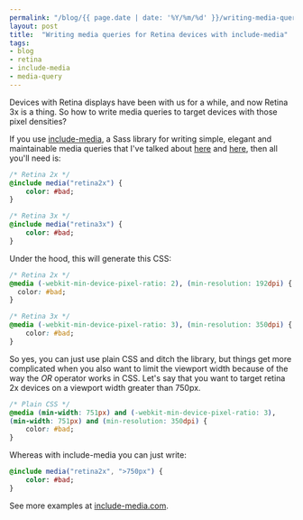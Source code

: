 ```yaml
---
permalink: "/blog/{{ page.date | date: '%Y/%m/%d' }}/writing-media-queries-for-retina-devices-with-include-media.html"
layout: post
title:  "Writing media queries for Retina devices with include-media"
tags:
- blog
- retina
- include-media
- media-query
---
```

Devices with Retina displays have been with us for a while, and now Retina 3x is a thing. So how to write media queries to target devices with those pixel densities?<!--more-->

If you use [include-media](http://include-media.com), a Sass library for writing simple, elegant and maintainable media queries that I've talked about [here](http://css-tricks.com/approaches-media-queries-sass/) and [here](http://davidwalsh.name/sass-media-query), then all you'll need is:

```sass
/* Retina 2x */
@include media("retina2x") {
	color: #bad;
}

/* Retina 3x */
@include media("retina3x") {
	color: #bad;
}
```

Under the hood, this will generate this CSS:

```css
/* Retina 2x */
@media (-webkit-min-device-pixel-ratio: 2), (min-resolution: 192dpi) {
  color: #bad;
}

/* Retina 3x */
@media (-webkit-min-device-pixel-ratio: 3), (min-resolution: 350dpi) {
	color: #bad;
}
```

So yes, you can just use plain CSS and ditch the library, but things get more complicated when you also want to limit the viewport width because of the way the *OR* operator works in CSS. Let's say that you want to target retina 2x devices on a viewport width greater than 750px.

```css
/* Plain CSS */
@media (min-width: 751px) and (-webkit-min-device-pixel-ratio: 3), 
(min-width: 751px) and (min-resolution: 350dpi) {
	color: #bad;
}
```

Whereas with include-media you can just write:

```sass
@include media("retina2x", ">750px") {
	color: #bad;
}
```

See more examples at [include-media.com](http://include-media.com).<!--tomb-->